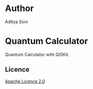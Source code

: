 # Author
Aditya Soni
# Quantum Calculator 
Quantum Calculator with QISKit.

## Licence

[Apache Licence 2.0](https://raw.githubusercontent.com/hotstaff/qc/master/LICENSE)
